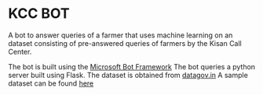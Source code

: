 KCC BOT
===================

A bot to answer queries of a farmer that uses machine learning on an dataset consisting of pre-answered queries of farmers by the Kisan Call Center.

The bot is built using the [Microsoft Bot Framework](https://dev.botframework.com/)
The bot queries a python server built using Flask.
The dataset is obtained from [datagov.in](https://data.gov.in)
A sample dataset can be found [here](https://data.gov.in/catalog/district-wise-and-month-wise-queries-farmers-kisan-call-centre-kcc-during-2014-0)